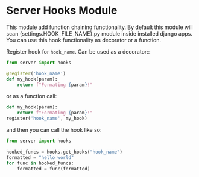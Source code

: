 # Server Hooks Module

This module add function chaining functionality. By default this module will scan {settings.HOOK_FILE_NAME}.py module inside installed django apps. You can use this hook functionality as decorator or a function.

Register hook for `hook_name`. Can be used as a decorator::

```python
from server import hooks

@register('hook_name')
def my_hook(param):
    return f"Formating {param}!"
```

or as a function call:

```python
def my_hook(param):
    return f"Formating {param}!"
register('hook_name', my_hook)
```

and then you can call the hook like so:

```python
from server import hooks

hooked_funcs = hooks.get_hooks("hook_name")
formatted = "hello world"
for func in hooked_funcs:
    formatted = func(formatted)

```
